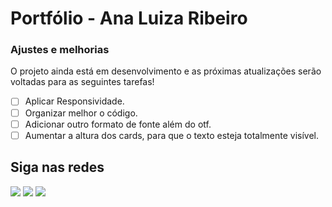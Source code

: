 # Portfólio - Ana Luiza Ribeiro

### Ajustes e melhorias

O projeto ainda está em desenvolvimento e as próximas atualizações serão voltadas para as seguintes tarefas!

- [ ] Aplicar Responsividade.
- [ ] Organizar melhor o código.
- [ ] Adicionar outro formato de fonte além do otf.
- [ ] Aumentar a altura dos cards, para que o texto esteja totalmente visível.

## Siga nas redes
<a href="https://www.instagram.com/analu.szribeiro/" target="_blank"><img src="https://img.shields.io/badge/Instagram-E4405F?style=for-the-badge&logo=instagram&logoColor=white"/></a>
<a href="https://www.linkedin.com/in/ana-luiza-souza-ribeiro-/" target="_blank"><img src="https://img.shields.io/badge/LinkedIn-0077B5?style=for-the-badge&logo=linkedin&logoColor=white"/></a>
<a href="https://medium.com/@analuizasz.ribeiro" target="_blank"><img src="https://img.shields.io/badge/Medium-12100E?style=for-the-badge&logo=medium&logoColor=white"/></a>
